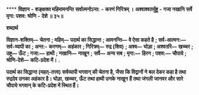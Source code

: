 **** **विज्ञान** **-** **शङ्क्षक्त महिमामनन्ति** **सर्वात्मनोऽन्त:** **-** **करणं गिरित्रम् ।** **अश्वाश्वतर्युष्ट्र** **-** **गजा नखानि** **सर्वे मृगा: पशव: श्रोणि** **-** **देशे ॥ ३५॥** 

**शब्दार्थ** 

**विज्ञान-शक्तिम्—** **चेतना** **; महिम्—** **पदार्थ का सिद्धान्त** **; आमनन्ति—** **वे ऐसा कहते है** **; सर्व-आत्मन:—** **सर्व-व्यापी का** **; अन्त:-** **करणम्—** **अहंकार** **; गिरित्रम्—** **रुद्र (शिव)** **; अश्व—** **घोड़ा** **; अश्वतरि—** **खच्चर** **; उष्ट्र—** **ऊँट** **; गजा:—** **हाथी** **; नखानि—** **नाखून** **;** **सर्वे—** **अन्य सब** **; मृगा:—** **हिरन** **; पशव:—** **चौपाये** **; श्रोणि-देशे—** **कटि-प्रदेश में।** **.** 

**पदार्थ का सिद्धान्त (महत्-तत्त्व) सर्वव्यापी भगवान् की चेतना है, जैसा कि विद्वानों ने** **बल देकर कहा है तथा रुद्रदेव उनका अहंकार है। घोड़ा, खच्चर, ऊँट तथा हाथी उनके नाखून** **हैं तथा जंगली जानवर और सारे चौपाये भगवान् के कटि-प्रदेश में स्थित हैं।** 